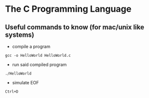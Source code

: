 # The C Programming Language

## Useful commands to know (for mac/unix like systems)

- compile a program

```
gcc -o HelloWorld HelloWorld.c
```

- run said compiled program

```shell
./HelloWorld
```

- simulate EOF

```
Ctrl+D
```

